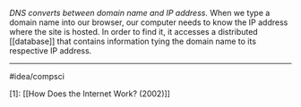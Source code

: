 *DNS converts between domain name and IP address.* When we type a domain name into our browser, our computer needs to know the IP address where the site is hosted. In order to find it, it accesses a distributed [[database]] that contains information tying the domain name to its respective IP address. 

---
#idea/compsci 

[1]: [[How Does the Internet Work? (2002)]]